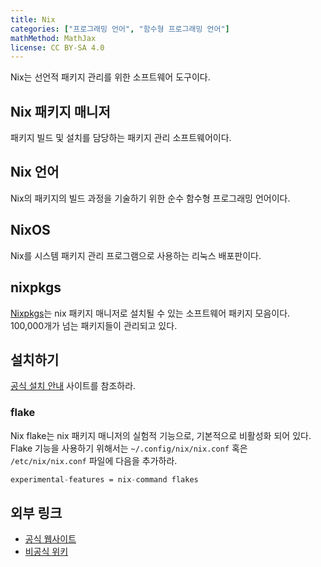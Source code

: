 ```yaml
---
title: Nix
categories: ["프로그래밍 언어", "함수형 프로그래밍 언어"]
mathMethod: MathJax
license: CC BY-SA 4.0
---
```


Nix는 선언적 패키지 관리를 위한 소프트웨어 도구이다.

## Nix 패키지 매니저
패키지 빌드 및 설치를 담당하는 패키지 관리 소프트웨어이다.

## Nix 언어
Nix의 패키지의 빌드 과정을 기술하기 위한 순수 함수형 프로그래밍 언어이다.

## NixOS
Nix를 시스템 패키지 관리 프로그램으로 사용하는 리눅스 배포판이다.

## nixpkgs
[Nixpkgs](https://github.com/NixOS/nixpkgs)는 nix 패키지 매니저로 설치될 수 있는 소프트웨어 패키지 모음이다.
100,000개가 넘는 패키지들이 관리되고 있다.

## 설치하기
[공식 설치 안내](https://nixos.org/download/) 사이트를 참조하라.

### flake
Nix flake는 nix 패키지 매니저의 실험적 기능으로, 기본적으로 비활성화 되어 있다.
Flake 기능을 사용하기 위해서는 `~/.config/nix/nix.conf` 혹은 `/etc/nix/nix.conf` 파일에 다음을 추가하라.
<!-- 아래 코드는 nix 언어가 아니다. 수정 필요. -->
```nix
experimental-features = nix-command flakes
```

## 외부 링크
* [공식 웹사이트](https://nixos.org)
* [비공식 위키](https://nixos.wiki/wiki/Main_Page)
